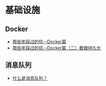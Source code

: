 # 基础设施

## Docker
* [那些年踩过的坑--Docker篇](./docker-practice-20170713.md)
* [那些年踩过的坑--Docker篇（二）数据持久化](./docker-practice-20180204.md)

## 消息队列
* [什么是消息队列？](./what-is-message-queue.md)
